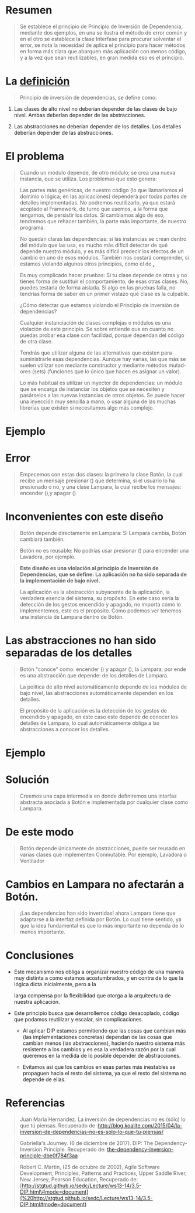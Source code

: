 # Resumen

>   Se establece el principio de Principio de Inversión de Dependencia, mediante
>   dos ejemplos, en una se ilustra el método de error común y en el otro se
>   establece la clase Interfase para procurar solventar el error, se nota la
>   necesidad de aplica el principio para hacer métodos en forma más clara que
>   abarquen más aplicación con menos código, y a la vez que sean reutilizables,
>   en gran medida eso es el principio.

# La [definición](https://en.wikipedia.org/wiki/Dependency_inversion_principle)

>   Principio de inversión de dependencias, se define como:

1.  Las clases de alto nivel no deberían depender de las clases de bajo nivel.
    Ambas deberían depender de las abstracciones.

2.  Las abstracciones no deberían depender de los detalles. Los detalles
    deberían depender de las abstracciones.

# El problema

>   Cuando un módulo depende, de otro módulo; se crea una nueva instancia, que
>   se utiliza. Los problemas que esto genera:

>   Las partes más genéricas, de nuestro código (lo que llamaríamos el dominio o
>   lógica; en las aplicaciones) dependerá por todas partes de detalles
>   implementadas. No podremos reutilizarlo, ya que estará acoplado al
>   Framework, de turno que usemos, a la forma que tengamos, de persistir los
>   datos. Si cambiamos algo de eso, tendremos que rehacer también, la parte más
>   importante, de nuestro programa.

>   No quedan claras las dependencias: si las instancias se crean dentro del
>   módulo que las usa, es mucho más difícil detectar de qué depende nuestro
>   módulo, y es más difícil predecir los efectos de un cambio en uno de esos
>   módulos. También nos costará comprender, si estamos violando algunos otros
>   principios, como el de
>   [.](https://devexperto.com/principio-responsabilidad-unica)

>   Es muy complicado hacer pruebas: Si tu clase depende de otras y no tienes
>   forma de sustituir el comportamiento, de esas otras clases. No, puedes
>   testarla de forma aislada. Si algo en las pruebas falla, no tendrías forma
>   de saber en un primer vistazo qué clase es la culpable.

>   ¿Cómo detectar que estamos violando el Principio de inversión de
>   dependencias?

>   Cualquier instanciación de clases complejas o módulos es una violación de
>   este principio. Se sobre entiende que en cuanto no puedas probar esa clase
>   con facilidad, porque dependan del código de otra clase.

>   Tendrás que utilizar alguna de las alternativas que existen para
>   suministrarle esas dependencias. Aunque hay varias, las que más se suelen
>   utilizar son mediante constructor y mediante métodos mutad-ores (sets)
>   (funciones que lo único que hacen es asignar un valor).

>   Lo más habitual es utilizar un inyector de dependencias: un módulo que se
>   encarga de instanciar los objetos que se necesiten y pasárselos a las nuevas
>   instancias de otros objetos. Se puede hacer una inyección muy sencilla a
>   mano, o usar alguna de las muchas librerías que existen si necesitamos algo
>   más complejo.

# Ejemplo

# Error

>   Empecemos con estas dos clases: la primera la clase Botón, la cual recibe un
>   mensaje presionar () que determina, si el usuario lo ha presionado o no, y
>   una clase Lampara, la cual recibe los mensajes: encender (),y apagar ().

# Inconvenientes con este diseño

>   Botón depende directamente en Lampara: Si Lampara cambia, Botón cambiará
>   también.

>   Botón no es reusable: No podrías usar presionar () para encender una
>   Lavadora, por ejemplo.

>   **Este diseño es una violación al principio de Inversión de Dependencias,
>   que se define: La aplicación no ha sido separada de la implementación de
>   bajo nivel.**

>   La aplicación es la abstracción subyacente de la aplicación, la verdadera
>   esencia del sistema, su propósito. En este caso sería la detección de los
>   gestos encendido y apagado, no importa cómo lo implementemos, este es el
>   propósito. Como podemos ver tenemos una instancia de Lampara dentro de
>   Botón.

# Las abstracciones no han sido separadas de los detalles

>   Botón "conoce" como: encender () y apagar (), la Lampara; por ende es una
>   abstracción que depende: de los detalles de Lampara.

>   La política de alto nivel automáticamente depende de los módulos de bajo
>   nivel, las abstracciones automáticamente dependen en los detalles.

>   El propósito de la aplicación es la detección de los gestos de encendido y
>   apagado, en este caso esto depende de conocer los detalles de Lampara, lo
>   cual automáticamente obliga a las abstracciones a conocer los detalles.

# Ejemplo

# Solución

>   Creemos una capa intermedia en donde definiremos una interfaz abstracta
>   asociada a Botón e implementada por cualquier clase como Lampara.

# De este modo

>   Botón depende únicamente de abstracciones, puede ser reusado en varias
>   clases que implementen Conmutable. Por ejemplo, Lavadora o Ventilador

# Cambios en Lampara no afectarán a Botón.

>   ¡Las dependencias han sido invertidas! ahora Lampara tiene que adaptarse a
>   la interfaz definida por Botón. Lo cual tiene sentido, ya que la idea
>   fundamental es que lo más importante no dependa de lo menos importante.

# Conclusiones

-   Este mecanismo nos obliga a organizar nuestro código de una manera muy
    distinta a como estamos acostumbrados, y en contra de lo que la lógica dicta
    inicialmente, pero a la

    larga compensa por la flexibilidad que otorga a la arquitectura de nuestra
    aplicación.

-   Este principio busca que desarrollemos código desacoplado, código que
    podamos reutilizar y escalar, sin complicaciones.

    -   Al aplicar DIP estamos permitiendo que las cosas que cambian más (las
        implementaciones concretas) dependan de las cosas que cambian menos (las
        abstracciones), haciendo nuestro sistema más resistente a los cambios y
        es esa la verdadera razón por la cual queremos en la medida de lo
        posible depender de abstracciones.

    -   Evitamos así que los cambios en esas partes más inestables se propaguen
        hacia el resto del sistema, ya que el resto del sistema no depende de
        ellas.

# Referencias

>   Juan María Hernandez. La inversión de dependencias no es (sólo) lo que tú
>   piensas. Recuperado de
>   :<http://blog.koalite.com/2015/04/la-inversion-de-dependencias-no-es->[solo-lo-que-tu-piensas/](http://blog.koalite.com/2015/04/la-inversion-de-dependencias-no-es-solo-lo-que-tu-piensas/)

>   Gabriella's Journey. (6 de diciembre de 2017). DIP: The Dependency-Inversion
>   Principle. Recuperado de:
>   [the-dependency-inversion-](https://medium.com/@gabriellamedas/dip-the-dependency-inversion-)[principle-dbe0f784f3aa](https://medium.com/%40gabriellamedas/dip-the-dependency-inversion-principle-dbe0f784f3aa)

>   Robert C. Martin, (25 de octubre de 2002), Agile Software Development,
>   Principles, Patterns and Practices, Upper Saddle River, New Jersey, Pearson
>   Education, Recuperado de:
>   [http://stgtud.github.io/sedc/Lecture/ws13-14/3.5-DIP.html\#mode=document](%20http://stgtud.github.io/sedc/Lecture/ws13-14/3.5-DIP.html#mode=document)
